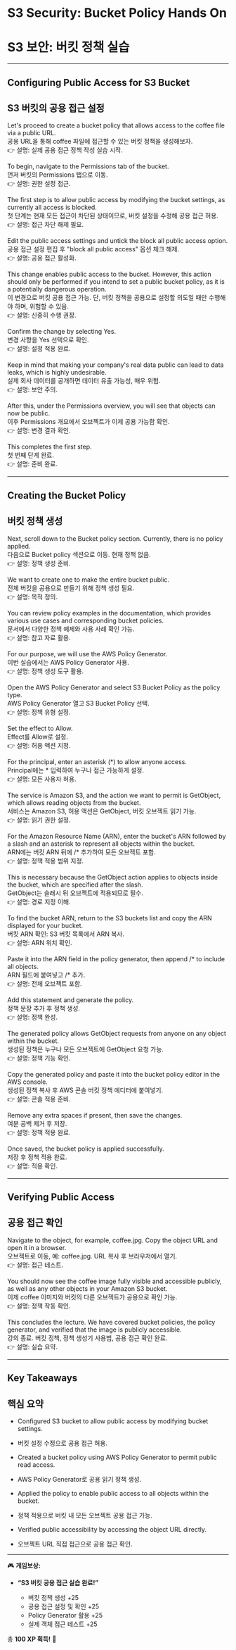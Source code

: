 # S3 Security: Bucket Policy Hands On  
# S3 보안: 버킷 정책 실습  

---

## Configuring Public Access for S3 Bucket  
## S3 버킷의 공용 접근 설정  

Let's proceed to create a bucket policy that allows access to the coffee file via a public URL.  
공용 URL을 통해 coffee 파일에 접근할 수 있는 버킷 정책을 생성해보자.  
👉 설명: 실제 공용 접근 정책 작성 실습 시작.  

To begin, navigate to the Permissions tab of the bucket.  
먼저 버킷의 Permissions 탭으로 이동.  
👉 설명: 권한 설정 접근.  

The first step is to allow public access by modifying the bucket settings, as currently all access is blocked.  
첫 단계는 현재 모든 접근이 차단된 상태이므로, 버킷 설정을 수정해 공용 접근 허용.  
👉 설명: 접근 차단 해제 필요.  

Edit the public access settings and untick the block all public access option.  
공용 접근 설정 편집 후 "block all public access" 옵션 체크 해제.  
👉 설명: 공용 접근 활성화.  

This change enables public access to the bucket. However, this action should only be performed if you intend to set a public bucket policy, as it is a potentially dangerous operation.  
이 변경으로 버킷 공용 접근 가능. 단, 버킷 정책을 공용으로 설정할 의도일 때만 수행해야 하며, 위험할 수 있음.  
👉 설명: 신중히 수행 권장.  

Confirm the change by selecting Yes.  
변경 사항을 Yes 선택으로 확인.  
👉 설명: 설정 적용 완료.  

Keep in mind that making your company's real data public can lead to data leaks, which is highly undesirable.  
실제 회사 데이터를 공개하면 데이터 유출 가능성, 매우 위험.  
👉 설명: 보안 주의.  

After this, under the Permissions overview, you will see that objects can now be public.  
이후 Permissions 개요에서 오브젝트가 이제 공용 가능함 확인.  
👉 설명: 변경 결과 확인.  

This completes the first step.  
첫 번째 단계 완료.  
👉 설명: 준비 완료.  

---

## Creating the Bucket Policy  
## 버킷 정책 생성  

Next, scroll down to the Bucket policy section. Currently, there is no policy applied.  
다음으로 Bucket policy 섹션으로 이동. 현재 정책 없음.  
👉 설명: 정책 생성 준비.  

We want to create one to make the entire bucket public.  
전체 버킷을 공용으로 만들기 위해 정책 생성 필요.  
👉 설명: 목적 정의.  

You can review policy examples in the documentation, which provides various use cases and corresponding bucket policies.  
문서에서 다양한 정책 예제와 사용 사례 확인 가능.  
👉 설명: 참고 자료 활용.  

For our purpose, we will use the AWS Policy Generator.  
이번 실습에서는 AWS Policy Generator 사용.  
👉 설명: 정책 생성 도구 활용.  

Open the AWS Policy Generator and select S3 Bucket Policy as the policy type.  
AWS Policy Generator 열고 S3 Bucket Policy 선택.  
👉 설명: 정책 유형 설정.  

Set the effect to Allow.  
Effect를 Allow로 설정.  
👉 설명: 허용 액션 지정.  

For the principal, enter an asterisk (*) to allow anyone access.  
Principal에는 * 입력하여 누구나 접근 가능하게 설정.  
👉 설명: 모든 사용자 허용.  

The service is Amazon S3, and the action we want to permit is GetObject, which allows reading objects from the bucket.  
서비스는 Amazon S3, 허용 액션은 GetObject, 버킷 오브젝트 읽기 가능.  
👉 설명: 읽기 권한 설정.  

For the Amazon Resource Name (ARN), enter the bucket's ARN followed by a slash and an asterisk to represent all objects within the bucket.  
ARN에는 버킷 ARN 뒤에 /* 추가하여 모든 오브젝트 포함.  
👉 설명: 정책 적용 범위 지정.  

This is necessary because the GetObject action applies to objects inside the bucket, which are specified after the slash.  
GetObject는 슬래시 뒤 오브젝트에 적용되므로 필수.  
👉 설명: 경로 지정 이해.  

To find the bucket ARN, return to the S3 buckets list and copy the ARN displayed for your bucket.  
버킷 ARN 확인: S3 버킷 목록에서 ARN 복사.  
👉 설명: ARN 위치 확인.  

Paste it into the ARN field in the policy generator, then append /* to include all objects.  
ARN 필드에 붙여넣고 /* 추가.  
👉 설명: 전체 오브젝트 포함.  

Add this statement and generate the policy.  
정책 문장 추가 후 정책 생성.  
👉 설명: 정책 완성.  

The generated policy allows GetObject requests from anyone on any object within the bucket.  
생성된 정책은 누구나 모든 오브젝트에 GetObject 요청 가능.  
👉 설명: 정책 기능 확인.  

Copy the generated policy and paste it into the bucket policy editor in the AWS console.  
생성된 정책 복사 후 AWS 콘솔 버킷 정책 에디터에 붙여넣기.  
👉 설명: 콘솔 적용 준비.  

Remove any extra spaces if present, then save the changes.  
여분 공백 제거 후 저장.  
👉 설명: 정책 적용 완료.  

Once saved, the bucket policy is applied successfully.  
저장 후 정책 적용 완료.  
👉 설명: 적용 확인.  

---

## Verifying Public Access  
## 공용 접근 확인  

Navigate to the object, for example, coffee.jpg. Copy the object URL and open it in a browser.  
오브젝트로 이동, 예: coffee.jpg. URL 복사 후 브라우저에서 열기.  
👉 설명: 접근 테스트.  

You should now see the coffee image fully visible and accessible publicly, as well as any other objects in your Amazon S3 bucket.  
이제 coffee 이미지와 버킷의 다른 오브젝트가 공용으로 확인 가능.  
👉 설명: 정책 작동 확인.  

This concludes the lecture. We have covered bucket policies, the policy generator, and verified that the image is publicly accessible.  
강의 종료. 버킷 정책, 정책 생성기 사용법, 공용 접근 확인 완료.  
👉 설명: 실습 요약.  

---

## Key Takeaways  
## 핵심 요약  

- Configured S3 bucket to allow public access by modifying bucket settings.  
- 버킷 설정 수정으로 공용 접근 허용.  

- Created a bucket policy using AWS Policy Generator to permit public read access.  
- AWS Policy Generator로 공용 읽기 정책 생성.  

- Applied the policy to enable public access to all objects within the bucket.  
- 정책 적용으로 버킷 내 모든 오브젝트 공용 접근 가능.  

- Verified public accessibility by accessing the object URL directly.  
- 오브젝트 URL 직접 접근으로 공용 접근 확인.  

---

🎮 **게임보상:**

* **“S3 버킷 공용 접근 실습 완료!”**

  * 버킷 정책 생성 +25
  * 공용 접근 설정 및 확인 +25
  * Policy Generator 활용 +25
  * 실제 객체 접근 테스트 +25

총 **100 XP 획득!** 🎉
